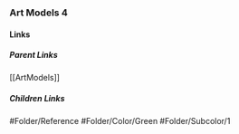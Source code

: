 ### Art Models 4
#### Links
##### Parent Links
[[ArtModels]]
##### Children Links
#Folder/Reference
#Folder/Color/Green
#Folder/Subcolor/1
